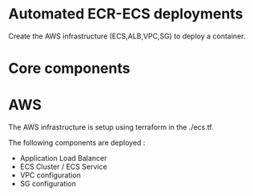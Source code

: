 # Automated ECR-ECS deployments

Create the AWS infrastructure (ECS,ALB,VPC,SG) to deploy a container.

# Core components

# AWS
The AWS infrastructure is setup using terraform in the ./ecs.tf.

The following components are deployed :

- Application Load Balancer
- ECS Cluster / ECS Service 
- VPC configuration
- SG configuration

